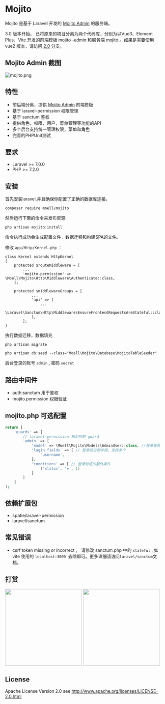 # Mojito

Mojito 是基于 Laravel 开发的 [Mojito Admin](https://github.com/moell-peng/mojito-admin) 的服务端。

3.0 版本开始， 已将原来的项目分离为两个代码库，分别为以Vue3、Element Plus、Vite 开发的前端模板 [mojito -admin](https://github.com/moell-peng/mojito-admin)  和服务端 [mojito](https://github.com/moell-peng/mojito) 。如果是需要使用 vue2 版本，请访问 [2.0](https://github.com/moell-peng/mojito/tree/2.0) 分支。

## Mojito Admin 截图

![mojito.png](http://ww1.sinaimg.cn/large/7a679ca1gy1gtu09c4avej21590kstdb.jpg)

## 特性

* 前后端分离，提供 [Mojito Admin](https://github.com/moell-peng/mojito-admin) 前端模板
* 基于 laravel-permission 权限管理
* 基于 sanctum 鉴权 
* 提供角色，权限，用户，菜单管理等功能的API
* 多个后台支持统一管理权限，菜单和角色
* 完善的PHPUnit测试

## 要求

- Laravel  >= 7.0.0
- PHP >= 7.2.0

## 安装

首先安装laravel,并且确保你配置了正确的数据库连接。

```
composer require moell/mojito
```

然后运行下面的命令来发布资源:

```
php artisan mojito:install
```

命令执行成功会生成配置文件，数据迁移和构建SPA的文件。

修改 `app/Http/Kernel.php` ：

```
class Kernel extends HttpKernel
{
    protected $routeMiddleware = [
        ...
        'mojito.permission' => \Moell\Mojito\Http\Middleware\Authenticate::class,
    ];

    protected $middlewareGroups = [
            ...
            'api' => [
                ...
                \Laravel\Sanctum\Http\Middleware\EnsureFrontendRequestsAreStateful::class,
            ],
        ];
}
```

执行数据迁移，数据填充

```
php artisan migrate

php artisan db:seed --class="Moell\Mojito\Database\MojitoTableSeeder"
```

后台登录的账号 `admin` , 密码 `secret`

## 路由中间件

* auth:sanctum 用于鉴权
* mojito.permission 权限验证

## mojito.php 可选配置

```php
return [
    'guards' => [
        // laravel-permission 相对应的 guard
        'admin' => [
            'model' => \Moell\Mojito\Models\AdminUser::class, //登录鉴权的模型
            'login_fields' => [	// 登录验证的字段，支持多个
                'username',
            ],
            'conditions' => [ // 登录验证的额外条件
                ['status', '=', 1]
            ]
        ]
    ]
];
```

## 依赖扩展包

* spatie/laravel-permission
* laravel/sanctum

## 常见错误

* csrf token missing or incorrect ， 请修改 sanctum.php 中的 `stateful` , 如 vite 使用的 `localhost:3000 `去除即可。更多详细请访问`laravel/sanctum`文档。


## 打赏

<p>
  <img src="http://ww1.sinaimg.cn/mw690/7a679ca1ly1fvxrfnvxa4j20dw0dwdic.jpg" width="250" />
  <img src="http://ww1.sinaimg.cn/mw690/7a679ca1ly1fvxrfnr0dhj20dw0dwgp0.jpg" width="250" />
</p>

## License

Apache License Version 2.0 see http://www.apache.org/licenses/LICENSE-2.0.html

